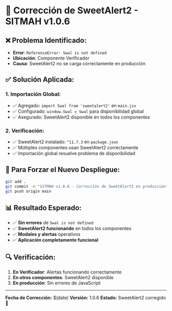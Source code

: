# 🎯 Corrección de SweetAlert2 - SITMAH v1.0.6

## ❌ **Problema Identificado:**
- **Error**: `ReferenceError: Swal is not defined`
- **Ubicación**: Componente Verificador
- **Causa**: SweetAlert2 no se carga correctamente en producción

## ✅ **Solución Aplicada:**

### **1. Importación Global:**
- ✅ Agregado: `import Swal from 'sweetalert2'` en `main.jsx`
- ✅ Configurado: `window.Swal = Swal` para disponibilidad global
- ✅ Asegurado: SweetAlert2 disponible en todos los componentes

### **2. Verificación:**
- ✅ SweetAlert2 instalado: `^11.7.3` en `package.json`
- ✅ Múltiples componentes usan SweetAlert2 correctamente
- ✅ Importación global resuelve problema de disponibilidad

## 🎯 **Para Forzar el Nuevo Despliegue:**

```bash
git add .
git commit -m "SITMAH v1.0.6 - Corrección de SweetAlert2 en producción"
git push origin main
```

## 📊 **Resultado Esperado:**

- ✅ **Sin errores** de `Swal is not defined`
- ✅ **SweetAlert2 funcionando** en todos los componentes
- ✅ **Modales y alertas** operativos
- ✅ **Aplicación completamente funcional**

## 🔍 **Verificación:**

1. **En Verificador**: Alertas funcionando correctamente
2. **En otros componentes**: SweetAlert2 disponible
3. **En producción**: Sin errores de JavaScript

---
**Fecha de Corrección:** $(date)
**Versión:** 1.0.6
**Estado:** SweetAlert2 corregido 🎯 